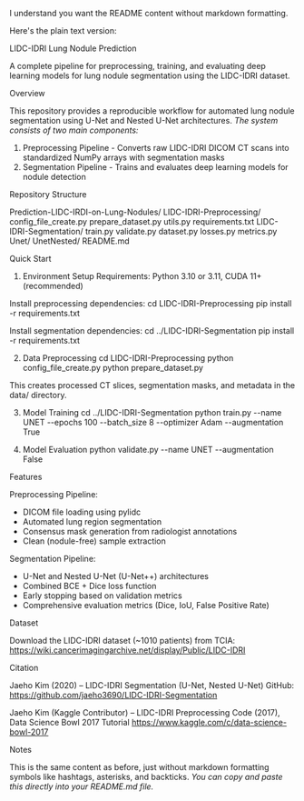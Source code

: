 I understand you want the README content without markdown formatting. <cite/>

Here's the plain text version:

LIDC-IDRI Lung Nodule Prediction

A complete pipeline for preprocessing, training, and evaluating deep learning models for lung nodule segmentation using the LIDC-IDRI dataset. <cite/>

Overview

This repository provides a reproducible workflow for automated lung nodule segmentation using U-Net and Nested U-Net architectures. <cite/> The system consists of two main components:

1. Preprocessing Pipeline - Converts raw LIDC-IDRI DICOM CT scans into standardized NumPy arrays with segmentation masks
2. Segmentation Pipeline - Trains and evaluates deep learning models for nodule detection

Repository Structure

Prediction-LIDC-IRDI-on-Lung-Nodules/
  LIDC-IDRI-Preprocessing/
    config_file_create.py
    prepare_dataset.py
    utils.py
    requirements.txt
  LIDC-IDRI-Segmentation/
    train.py
    validate.py
    dataset.py
    losses.py
    metrics.py
    Unet/
    UnetNested/
  README.md

Quick Start

1. Environment Setup
Requirements: Python 3.10 or 3.11, CUDA 11+ (recommended)

Install preprocessing dependencies:
cd LIDC-IDRI-Preprocessing
pip install -r requirements.txt

Install segmentation dependencies:
cd ../LIDC-IDRI-Segmentation
pip install -r requirements.txt

2. Data Preprocessing
cd LIDC-IDRI-Preprocessing
python config_file_create.py
python prepare_dataset.py

This creates processed CT slices, segmentation masks, and metadata in the data/ directory.

3. Model Training
cd ../LIDC-IDRI-Segmentation
python train.py --name UNET --epochs 100 --batch_size 8 --optimizer Adam --augmentation True

4. Model Evaluation
python validate.py --name UNET --augmentation False

Features

Preprocessing Pipeline:
- DICOM file loading using pylidc
- Automated lung region segmentation
- Consensus mask generation from radiologist annotations
- Clean (nodule-free) sample extraction

Segmentation Pipeline:
- U-Net and Nested U-Net (U-Net++) architectures
- Combined BCE + Dice loss function
- Early stopping based on validation metrics
- Comprehensive evaluation metrics (Dice, IoU, False Positive Rate)

Dataset

Download the LIDC-IDRI dataset (~1010 patients) from TCIA: https://wiki.cancerimagingarchive.net/display/Public/LIDC-IDRI

Citation

Jaeho Kim (2020) – LIDC-IDRI Segmentation (U-Net, Nested U-Net)
GitHub: https://github.com/jaeho3690/LIDC-IDRI-Segmentation

Jaeho Kim (Kaggle Contributor) – LIDC-IDRI Preprocessing Code (2017), Data Science Bowl 2017 Tutorial
https://www.kaggle.com/c/data-science-bowl-2017

Notes

This is the same content as before, just without markdown formatting symbols like hashtags, asterisks, and backticks. <cite/> You can copy and paste this directly into your README.md file.